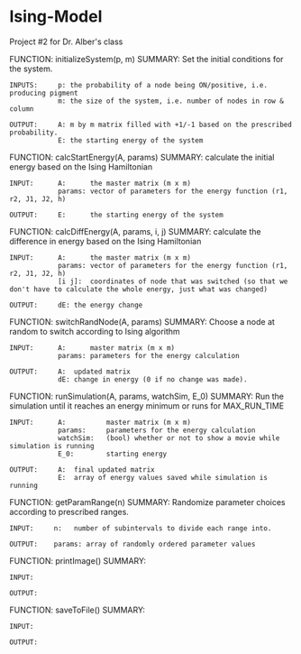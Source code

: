 # Ising-Model
Project #2 for Dr. Alber's class


FUNCTION: initializeSystem(p, m)
    SUMMARY:    Set the initial conditions for the system.
    
    INPUTS:     p: the probability of a node being ON/positive, i.e. producing pigment
                m: the size of the system, i.e. number of nodes in row & column
                
    OUTPUT:     A: m by m matrix filled with +1/-1 based on the prescribed probability.
                E: the starting energy of the system


FUNCTION: calcStartEnergy(A, params)
    SUMMARY:    calculate the initial energy based on the Ising Hamiltonian 
    
    INPUT:      A:      the master matrix (m x m)
                params: vector of parameters for the energy function (r1, r2, J1, J2, h)
    
    OUTPUT:     E:      the starting energy of the system

    
    
FUNCTION: calcDiffEnergy(A, params, i, j)
    SUMMARY:    calculate the difference in energy based on the Ising Hamiltonian 
    
    INPUT:      A:      the master matrix (m x m)
                params: vector of parameters for the energy function (r1, r2, J1, J2, h)
                [i j]:  coordinates of node that was switched (so that we don't have to calculate the whole energy, just what was changed)
    
    OUTPUT:     dE: the energy change
    
    
FUNCTION: switchRandNode(A, params)
    SUMMARY:    Choose a node at random to switch according to Ising algorithm
    
    INPUT:      A:      master matrix (m x m)
                params: parameters for the energy calculation
    
    OUTPUT:     A:  updated matrix
                dE: change in energy (0 if no change was made). 


FUNCTION: runSimulation(A, params, watchSim, E_0)
    SUMMARY:    Run the simulation until it reaches an energy minimum or runs for MAX_RUN_TIME
    
    INPUT:      A:          master matrix (m x m)
                params:     parameters for the energy calculation
                watchSim:   (bool) whether or not to show a movie while simulation is running
                E_0:        starting energy
    
    OUTPUT:     A:  final updated matrix
                E:  array of energy values saved while simulation is running


FUNCTION: getParamRange(n)
    SUMMARY:   Randomize parameter choices according to prescribed ranges. 
    
    INPUT:     n:   number of subintervals to divide each range into.
    
    OUTPUT:    params: array of randomly ordered parameter values


    
FUNCTION: printImage()
    SUMMARY:    
    
    INPUT:     
    
    OUTPUT:
    
    
    
FUNCTION: saveToFile()
    SUMMARY:    
    
    INPUT:     
    
    OUTPUT: